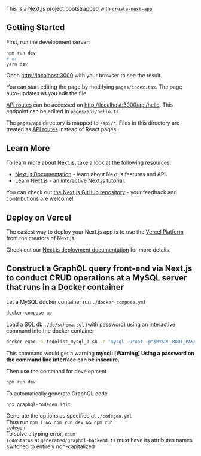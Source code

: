 This is a [Next.js](https://nextjs.org/) project bootstrapped with [`create-next-app`](https://github.com/vercel/next.js/tree/canary/packages/create-next-app).

## Getting Started

First, run the development server:

```bash
npm run dev
# or
yarn dev
```

Open [http://localhost:3000](http://localhost:3000) with your browser to see the result.

You can start editing the page by modifying `pages/index.tsx`. The page auto-updates as you edit the file.

[API routes](https://nextjs.org/docs/api-routes/introduction) can be accessed on [http://localhost:3000/api/hello](http://localhost:3000/api/hello). This endpoint can be edited in `pages/api/hello.ts`.

The `pages/api` directory is mapped to `/api/*`. Files in this directory are treated as [API routes](https://nextjs.org/docs/api-routes/introduction) instead of React pages.

## Learn More

To learn more about Next.js, take a look at the following resources:

- [Next.js Documentation](https://nextjs.org/docs) - learn about Next.js features and API.
- [Learn Next.js](https://nextjs.org/learn) - an interactive Next.js tutorial.

You can check out [the Next.js GitHub repository](https://github.com/vercel/next.js/) - your feedback and contributions are welcome!

## Deploy on Vercel

The easiest way to deploy your Next.js app is to use the [Vercel Platform](https://vercel.com/new?utm_medium=default-template&filter=next.js&utm_source=create-next-app&utm_campaign=create-next-app-readme) from the creators of Next.js.

Check out our [Next.js deployment documentation](https://nextjs.org/docs/deployment) for more details.

## Construct a GraphQL query front-end via Next.js to conduct CRUD operations at a MySQL server that runs in a Docker container  

Let a MySQL docker container run <code>./docker-compose.yml</code>
```bash
docker-compose up
```

Load a SQL db <code>./db/schema.sql</code> (with password) using an interactive command into the docker container
```bash
docker exec -i todolist_mysql_1 sh -c 'mysql -uroot -p"$MYSQL_ROOT_PASSWORD" $MYSQL_DATABASE' < db/schema.sql 
```
This command would get a warning <b>mysql: [Warning] Using a password on the command line interface can be insecure.</b>

Then use the command for development
```bash
npm run dev
```

To automatically generate GraphQL code
```bash
npx graphql-codegen init
```
Generate the options as specified at <code>./codegen.yml</code><br/>
Thus run <code>npm i && npm run dev && npm run codegen</code><br />
To solve a typing error, <code>enum TodoStatus</code> at <code>generated/graphql-backend.ts</code> must have its attributes names switched to entirely non-capitalized